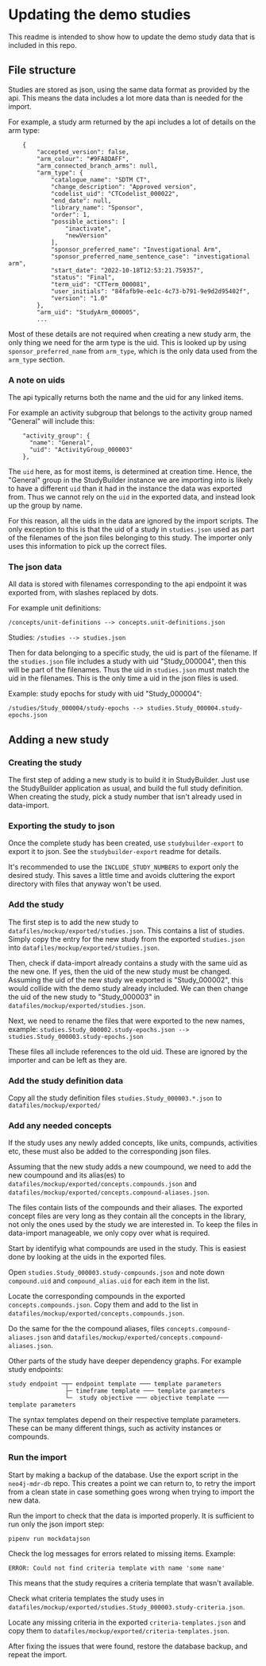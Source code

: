 # Updating the demo studies

This readme is intended to show how to update the demo study data that is included in this repo.

## File structure
Studies are stored as json, using the same data format as provided by the api.
This means the data includes a lot more data than is needed for the import.

For example, a study arm returned by the api includes a lot of details on the arm type:

```
    {
        "accepted_version": false,
        "arm_colour": "#9FA8DAFF",
        "arm_connected_branch_arms": null,
        "arm_type": {
            "catalogue_name": "SDTM CT",
            "change_description": "Approved version",
            "codelist_uid": "CTCodelist_000022",
            "end_date": null,
            "library_name": "Sponsor",
            "order": 1,
            "possible_actions": [
                "inactivate",
                "newVersion"
            ],
            "sponsor_preferred_name": "Investigational Arm",
            "sponsor_preferred_name_sentence_case": "investigational arm",
            "start_date": "2022-10-18T12:53:21.759357",
            "status": "Final",
            "term_uid": "CTTerm_000081",
            "user_initials": "84fafb9e-ee1c-4c73-b791-9e9d2d95402f",
            "version": "1.0"
        },
        "arm_uid": "StudyArm_000005",
        ...
```
Most of these details are not required when creating a new study arm,
the only thing we need for the arm type is the uid.
This is looked up by using `sponsor_preferred_name` from `arm_type`,
which is the only data used from the `arm_type` section.

### A note on uids
The api typically returns both the name and the uid for any linked items.

For example an activity subgroup that belongs to the activity group named "General" will include this:
```
    "activity_group": {
      "name": "General",
      "uid": "ActivityGroup_000003"
    },
```
The `uid` here, as for most items, is determined at creation time.
Hence, the "General" group in the StudyBuilder instance we are importing into
is likely to have a different `uid` than it had in the instance the data was exported from.
Thus we cannot rely on the `uid` in the exported data, and instead look up the group by name.

For this reason, all the uids in the data are ignored by the import scripts.
The only exception to this is that the uid of a study in `studies.json` used as part of the filenames
of the json files belonging to this study.
The importer only uses this information to pick up the correct files.

### The json data
All data is stored with filenames corresponding to the api endpoint it was exported from,
with slashes replaced by dots.

For example unit definitions:

`/concepts/unit-definitions --> concepts.unit-definitions.json` 

Studies:
`/studies --> studies.json` 

Then for data belonging to a specific study, the uid is part of the filename.
If the `studies.json` file includes a study with uid "Study_000004", then this will be part of the filenames.
Thus the uid in `studies.json` must match the uid in the filenames.
This is the only time a uid in the json files is used.

Example: study epochs for study with uid "Study_000004":

`/studies/Study_000004/study-epochs --> studies.Study_000004.study-epochs.json`


## Adding a new study

### Creating the study
The first step of adding a new study is to build it in StudyBuilder.
Just use the StudyBuilder application as usual, and build the full study definition. 
When creating the study, pick a study number that isn't already used in data-import.

### Exporting the study to json
Once the complete study has been created, use `studybuilder-export` to export it to json.
See the `studybuilder-export` readme for details.

It's recommended to use the `INCLUDE_STUDY_NUMBERS` to export only the desired study.
This saves a little time and avoids cluttering the export directory with files
that anyway won't be used.

### Add the study
The first step is to add the new study to `datafiles/mockup/exported/studies.json`.
This contains a list of studies.
Simply copy the entry for the new study from the exported `studies.json` into `datafiles/mockup/exported/studies.json`.

Then, check if data-import already contains a study with the same uid as the new one.
If yes, then the uid of the new study must be changed.
Assuming the uid of the new study we exported is "Study_000002",
this would collide with the demo study already included.
We can then change the uid of the new study to "Study_000003" in `datafiles/mockup/exported/studies.json`.

Next, we need to rename the files that were exported to the new names, example:
`studies.Study_000002.study-epochs.json --> studies.Study_000003.study-epochs.json`

These files all include references to the old uid.
These are ignored by the importer and can be left as they are.

### Add the study definition data
Copy all the study definition files `studies.Study_000003.*.json`  to `datafiles/mockup/exported/`

### Add any needed concepts
If the study uses any newly added concepts, like units, compunds, activities etc,
these must also be added to the corresponding json files.

Assuming that the new study adds a new coumpound, we need to add the new coumpound and its alias(es) to
`datafiles/mockup/exported/concepts.compounds.json`
and
`datafiles/mockup/exported/concepts.compound-aliases.json`.

The files contain lists of the compounds and their aliases.
The exported concept files are very long as they contain all the concepts in the library,
not only the ones used by the study we are interested in.
To keep the files in data-import manageable, we only copy over what is required.

Start by identifyig what compounds are used in the study.
This is easiest done by looking at the uids in the exported files.

Open `studies.Study_000003.study-compounds.json` and note down `compound.uid`
and `compound_alias.uid` for each item in the list. 

Locate the corresponding compounds in the exported `concepts.compounds.json`.
Copy them and add to the list in `datafiles/mockup/exported/concepts.compounds.json`.

Do the same for the the compound aliases, files `concepts.compound-aliases.json`
and `datafiles/mockup/exported/concepts.compound-aliases.json`.

Other parts of the study have deeper dependency graphs.
For example study endpoints:
```
study endpoint ─┬─ endpoint template ─── template parameters
                ├─ timeframe template ─── template parameters
                └─  study objective ─── objective template ─── template parameters
``` 
The syntax templates depend on their respective template parameters.
These can be many different things, such as activity instances or compounds. 

### Run the import
Start by making a backup of the database. Use the export script in the `neo4j-mdr-db` repo.
This creates a point we can return to, to retry the import from a clean state
in case something goes wrong when trying to import the new data.

Run the import to check that the data is imported properly.
It is sufficient to run only the json import step:
```
pipenv run mockdatajson
```

Check the log messages for errors related to missing items.
Example:
```
ERROR: Could not find criteria template with name 'some name'
```
This means that the study requires a criteria template that wasn't available.

Check what criteria templates the study uses in `datafiles/mockup/exported/studies.Study_000003.study-criteria.json`.

Locate any missing criteria in the exported `criteria-templates.json` and copy them to `datafiles/mockup/exported/criteria-templates.json`.

After fixing the issues that were found, restore the database backup, and repeat the import.


